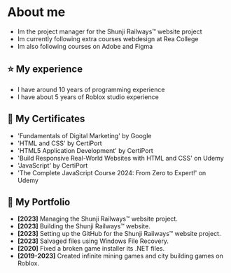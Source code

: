 # About me
- Im the project manager for the Shunji Railways™ website project
- Im currently following extra courses webdesign at Rea College
- Im also following courses on Adobe and Figma

## ⭐️ My experience
- I have around 10 years of programming experience
- I have about 5 years of Roblox studio experience

## 🔰 My Certificates
- 'Fundamentals of Digital Marketing' by Google
- 'HTML and CSS' by CertiPort
- 'HTML5 Application Development' by CertiPort
- 'Build Responsive Real-World Websites with HTML and CSS' on Udemy
- 'JavaScript' by CertiPort
- 'The Complete JavaScript Course 2024: From Zero to Expert!' on Udemy

## 📒 My Portfolio
- **[2023]** Managing the Shunji Railways™ website project.
- **[2023]** Building the Shunji Railways™ website.
- **[2023]** Setting up the GitHub for the Shunji Railways™ website project.
- **[2023]** Salvaged files using Windows File Recovery.
- **[2020]** Fixed a broken game installer its .NET files.
- **[2019-2023]** Created infinite mining games and city building games on Roblox.





<!---
RubenTheCoder/RubenTheCoder is a ✨ special ✨ repository because its `README.md` (this file) appears on your GitHub profile.
You can click the Preview link to take a look at your changes.
--->
